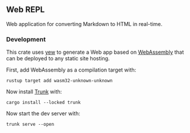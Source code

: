 ## Web REPL

Web application for converting Markdown to HTML in real-time.

### Development

This crate uses [yew](https://yew.rs/) to generate a Web app based on [WebAssembly](https://webassembly.org/) that can be deployed to any static site hosting.

First, add WebAssembly as a compilation target with:

```shell
rustup target add wasm32-unknown-unknown
```

Now install [Trunk](https://trunkrs.dev/) with:

```shell
cargo install --locked trunk
```

Now start the dev server with:

```shell
trunk serve --open
```
